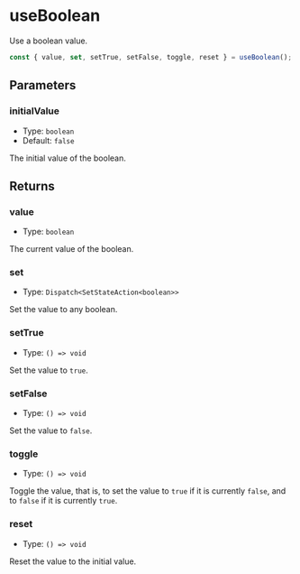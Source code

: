 # useBoolean

Use a boolean value.

```ts
const { value, set, setTrue, setFalse, toggle, reset } = useBoolean();
```

## Parameters

### initialValue

- Type: `boolean`
- Default: `false`

The initial value of the boolean.

## Returns

### value

- Type: `boolean`

The current value of the boolean.

### set

- Type: `Dispatch<SetStateAction<boolean>>`

Set the value to any boolean.

### setTrue

- Type: `() => void`

Set the value to `true`.

### setFalse

- Type: `() => void`

Set the value to `false`.

### toggle

- Type: `() => void`

Toggle the value, that is, to set the value to `true` if it is currently `false`, and to `false` if it is currently `true`.

### reset

- Type: `() => void`

Reset the value to the initial value.
